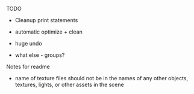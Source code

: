 TODO

- Cleanup print statements 

- automatic optimize + clean 
- huge undo 
- what else - groups?

Notes for readme
- name of texture files should not be in the names of any other objects, textures, lights, or other assets in the scene